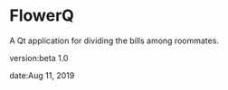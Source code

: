 # FlowerQ
A Qt application for dividing the bills among roommates. 

version:beta 1.0

date:Aug 11, 2019
